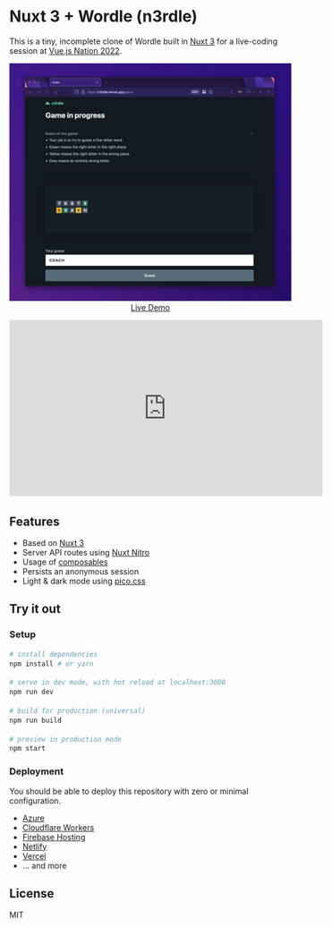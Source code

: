 # Nuxt 3 + Wordle (n3rdle)

This is a tiny, incomplete clone of Wordle built in [Nuxt 3](https://v3.nuxtjs.org/) for a live-coding session at [Vue.js Nation 2022](https://vuejsnation.com/).

<p align="center">
  <a href="https://n3rdle.vercel.app/" target="_blank">
    <img width="1090" alt="Screenshot of a Wordle game in progress" src="./screenshot.png">
    <br>
    Live Demo
  </a>
</p>

<p align="center">

<iframe width="560" height="315" src="https://www.youtube-nocookie.com/embed/-U8NWGTGNVw" title="YouTube video player" frameborder="0" allow="accelerometer; autoplay; clipboard-write; encrypted-media; gyroscope; picture-in-picture" allowfullscreen></iframe>

</p>

## Features

- Based on [Nuxt 3](https://v3.nuxtjs.org/)
- Server API routes using [Nuxt Nitro](https://v3.nuxtjs.org/concepts/server-engine)
- Usage of [composables](https://v3.nuxtjs.org/docs/directory-structure/composables)
- Persists an anonymous session
- Light & dark mode using [pico.css](https://picocss.com/docs/)

## Try it out

### Setup

```bash
# install dependencies
npm install # or yarn

# serve in dev mode, with hot reload at localhost:3000
npm run dev

# build for production (universal)
npm run build

# preview in production mode
npm start
```

### Deployment

You should be able to deploy this repository with zero or minimal configuration.

- [Azure](https://v3.nuxtjs.org/docs/deployment/azure)
- [Cloudflare Workers](https://v3.nuxtjs.org/docs/deployment/cloudflare)
- [Firebase Hosting](https://v3.nuxtjs.org/docs/deployment/firebase)
- [Netlify](https://v3.nuxtjs.org/docs/deployment/netlify)
- [Vercel](https://v3.nuxtjs.org/docs/deployment/vercel)
- ... and more

## License

MIT

